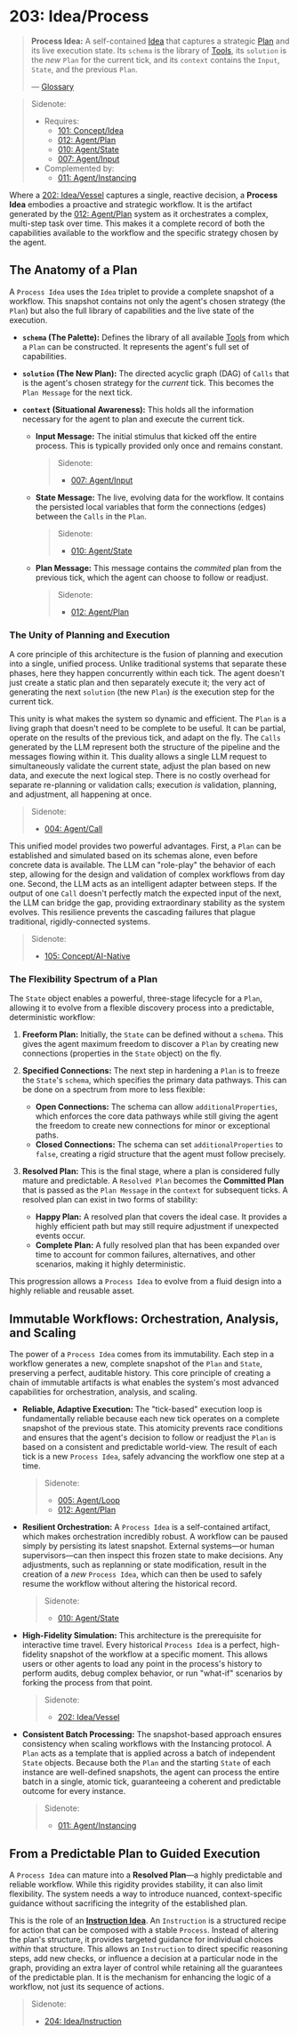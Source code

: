 # 203: Idea/Process

> **Process Idea:** A self-contained [Idea](./101_concept_idea.md) that captures a strategic [Plan](./012_agent_plan.md) and its live execution state. Its `schema` is the library of [Tools](./002_agent_tool.md), its `solution` is the _new_ `Plan` for the current tick, and its `context` contains the `Input`, `State`, and the previous `Plan`.
>
> — [Glossary](./000_glossary.md)

> Sidenote:
>
> - Requires:
>   - [101: Concept/Idea](./101_concept_idea.md)
>   - [012: Agent/Plan](./012_agent_plan.md)
>   - [010: Agent/State](./010_agent_state.md)
>   - [007: Agent/Input](./007_agent_input.md)
> - Complemented by:
>   - [011: Agent/Instancing](./011_agent_instancing.md)

Where a [202: Idea/Vessel](./202_idea_vessel.md) captures a single, reactive decision, a **Process Idea** embodies a proactive and strategic workflow. It is the artifact generated by the [012: Agent/Plan](./012_agent_plan.md) system as it orchestrates a complex, multi-step task over time. This makes it a complete record of both the capabilities available to the workflow and the specific strategy chosen by the agent.

## The Anatomy of a Plan

A `Process Idea` uses the `Idea` triplet to provide a complete snapshot of a workflow. This snapshot contains not only the agent's chosen strategy (the `Plan`) but also the full library of capabilities and the live state of the execution.

- **`schema` (The Palette):** Defines the library of all available [Tools](./002_agent_tool.md) from which a `Plan` can be constructed. It represents the agent's full set of capabilities.

- **`solution` (The New Plan):** The directed acyclic graph (DAG) of `Calls` that is the agent's chosen strategy for the _current_ tick. This becomes the `Plan Message` for the next tick.

- **`context` (Situational Awareness):** This holds all the information necessary for the agent to plan and execute the current tick.
  - **Input Message:** The initial stimulus that kicked off the entire process. This is typically provided only once and remains constant.

    > Sidenote:
    >
    > - [007: Agent/Input](./007_agent_input.md)

  - **State Message:** The live, evolving data for the workflow. It contains the persisted local variables that form the connections (edges) between the `Calls` in the `Plan`.

    > Sidenote:
    >
    > - [010: Agent/State](./010_agent_state.md)

  - **Plan Message:** This message contains the _commited_ plan from the previous tick, which the agent can choose to follow or readjust.

    > Sidenote:
    >
    > - [012: Agent/Plan](./012_agent_plan.md)

### The Unity of Planning and Execution

A core principle of this architecture is the fusion of planning and execution into a single, unified process. Unlike traditional systems that separate these phases, here they happen concurrently within each tick. The agent doesn't just create a static plan and then separately execute it; the very act of generating the next `solution` (the new `Plan`) _is_ the execution step for the current tick.

This unity is what makes the system so dynamic and efficient. The `Plan` is a living graph that doesn't need to be complete to be useful. It can be partial, operate on the results of the previous tick, and adapt on the fly. The `Calls` generated by the LLM represent both the structure of the pipeline and the messages flowing within it. This duality allows a single LLM request to simultaneously validate the current state, adjust the plan based on new data, and execute the next logical step. There is no costly overhead for separate re-planning or validation calls; execution _is_ validation, planning, and adjustment, all happening at once.

> Sidenote:
>
> - [004: Agent/Call](./004_agent_call.md)

This unified model provides two powerful advantages. First, a `Plan` can be established and simulated based on its schemas alone, even before concrete data is available. The LLM can "role-play" the behavior of each step, allowing for the design and validation of complex workflows from day one. Second, the LLM acts as an intelligent adapter between steps. If the output of one `Call` doesn't perfectly match the expected input of the next, the LLM can bridge the gap, providing extraordinary stability as the system evolves. This resilience prevents the cascading failures that plague traditional, rigidly-connected systems.

> Sidenote:
>
> - [105: Concept/AI-Native](./105_concept_ai_native.md)

### The Flexibility Spectrum of a Plan

The `State` object enables a powerful, three-stage lifecycle for a `Plan`, allowing it to evolve from a flexible discovery process into a predictable, deterministic workflow:

1.  **Freeform Plan:** Initially, the `State` can be defined without a `schema`. This gives the agent maximum freedom to discover a `Plan` by creating new connections (properties in the `State` object) on the fly.

2.  **Specified Connections:** The next step in hardening a `Plan` is to freeze the `State`'s `schema`, which specifies the primary data pathways. This can be done on a spectrum from more to less flexible:
    - **Open Connections:** The schema can allow `additionalProperties`, which enforces the core data pathways while still giving the agent the freedom to create new connections for minor or exceptional paths.
    - **Closed Connections:** The schema can set `additionalProperties` to `false`, creating a rigid structure that the agent must follow precisely.

3.  **Resolved Plan:** This is the final stage, where a plan is considered fully mature and predictable. A `Resolved Plan` becomes the **Committed Plan** that is passed as the `Plan Message` in the `context` for subsequent ticks. A resolved plan can exist in two forms of stability:
    - **Happy Plan:** A resolved plan that covers the ideal case. It provides a highly efficient path but may still require adjustment if unexpected events occur.
    - **Complete Plan:** A fully resolved plan that has been expanded over time to account for common failures, alternatives, and other scenarios, making it highly deterministic.

This progression allows a `Process Idea` to evolve from a fluid design into a highly reliable and reusable asset.

## Immutable Workflows: Orchestration, Analysis, and Scaling

The power of a `Process Idea` comes from its immutability. Each step in a workflow generates a new, complete snapshot of the `Plan` and `State`, preserving a perfect, auditable history. This core principle of creating a chain of immutable artifacts is what enables the system's most advanced capabilities for orchestration, analysis, and scaling.

- **Reliable, Adaptive Execution:** The "tick-based" execution loop is fundamentally reliable because each new tick operates on a complete snapshot of the previous state. This atomicity prevents race conditions and ensures that the agent's decision to follow or readjust the `Plan` is based on a consistent and predictable world-view. The result of each tick is a new `Process Idea`, safely advancing the workflow one step at a time.

  > Sidenote:
  >
  > - [005: Agent/Loop](./005_agent_loop.md)
  > - [012: Agent/Plan](./012_agent_plan.md)

- **Resilient Orchestration:** A `Process Idea` is a self-contained artifact, which makes orchestration incredibly robust. A workflow can be paused simply by persisting its latest snapshot. External systems—or human supervisors—can then inspect this frozen state to make decisions. Any adjustments, such as replanning or state modification, result in the creation of a _new_ `Process Idea`, which can then be used to safely resume the workflow without altering the historical record.

  > Sidenote:
  >
  > - [010: Agent/State](./010_agent_state.md)

- **High-Fidelity Simulation:** This architecture is the prerequisite for interactive time travel. Every historical `Process Idea` is a perfect, high-fidelity snapshot of the workflow at a specific moment. This allows users or other agents to load any point in the process's history to perform audits, debug complex behavior, or run "what-if" scenarios by forking the process from that point.

  > Sidenote:
  >
  > - [202: Idea/Vessel](./202_idea_vessel.md)

- **Consistent Batch Processing:** The snapshot-based approach ensures consistency when scaling workflows with the Instancing protocol. A `Plan` acts as a template that is applied across a batch of independent `State` objects. Because both the `Plan` and the starting `State` of each instance are well-defined snapshots, the agent can process the entire batch in a single, atomic tick, guaranteeing a coherent and predictable outcome for every instance.

  > Sidenote:
  >
  > - [011: Agent/Instancing](./011_agent_instancing.md)

## From a Predictable Plan to Guided Execution

A `Process Idea` can mature into a **Resolved Plan**—a highly predictable and reliable workflow. While this rigidity provides stability, it can also limit flexibility. The system needs a way to introduce nuanced, context-specific guidance without sacrificing the integrity of the established plan.

This is the role of an **[Instruction Idea](./204_idea_instruction.md)**. An `Instruction` is a structured recipe for action that can be composed with a stable `Process`. Instead of altering the plan's structure, it provides targeted guidance for individual choices _within_ that structure. This allows an `Instruction` to direct specific reasoning steps, add new checks, or influence a decision at a particular node in the graph, providing an extra layer of control while retaining all the guarantees of the predictable plan. It is the mechanism for enhancing the logic of a workflow, not just its sequence of actions.

> Sidenote:
>
> - [204: Idea/Instruction](./204_idea_instruction.md)

